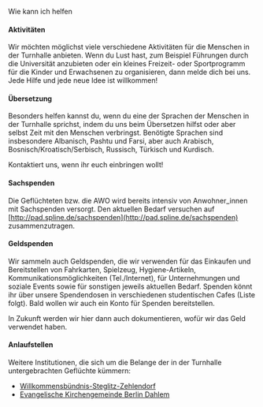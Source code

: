 Wie kann ich helfen

#### Aktivitäten

Wir möchten möglichst viele verschiedene Aktivitäten für die Menschen in der
Turnhalle anbieten. Wenn du Lust hast, zum Beispiel Führungen durch die
Universität anzubieten oder ein kleines Freizeit- oder Sportprogramm für die
Kinder und Erwachsenen zu organisieren, dann melde dich bei uns. Jede Hilfe und
jede neue Idee ist willkommen!

#### Übersetzung

Besonders helfen kannst du, wenn du eine der Sprachen der Menschen in der
Turnhalle sprichst, indem du uns beim Übersetzen hilfst oder aber selbst Zeit
mit den Menschen verbringst. Benötigte Sprachen sind insbesondere Albanisch,
Pashtu und Farsi, aber auch Arabisch, Bosnisch/Kroatisch/Serbisch, Russisch,
Türkisch und Kurdisch.

Kontaktiert uns, wenn ihr euch einbringen wollt!

#### Sachspenden

Die Geflüchteten bzw. die AWO wird bereits intensiv von Anwohner_innen mit
Sachspenden versorgt. Den aktuellen Bedarf versuchen auf
[http://pad.spline.de/sachspenden](http://pad.spline.de/sachspenden)
zusammenzutragen.

#### Geldspenden
 
Wir sammeln auch Geldspenden, die wir verwenden für das Einkaufen und Bereitstellen von Fahrkarten, Spielzeug, Hygiene-Artikeln, Kommunikationsmöglichkeiten (Tel./Internet), für Unternehmungen und soziale Events sowie für sonstigen jeweils aktuellen Bedarf. Spenden könnt ihr über unsere Spendendosen in verschiedenen studentischen Cafes (Liste folgt). Bald wollen wir auch ein Konto für Spenden bereitstellen.

In Zukunft werden wir hier dann auch dokumentieren, wofür wir das Geld verwendet haben.

#### Anlaufstellen

Weitere Institutionen, die sich um die Belange der in der Turnhalle
untergebrachten Geflüchte kümmern:
 
* [Willkommensbündnis-Steglitz-Zehlendorf](http://www.willkommensbuendnis-steglitz-zehlendorf.de)
* [Evangelische Kirchengemeinde Berlin Dahlem](http://www.kg-dahlem.de)
